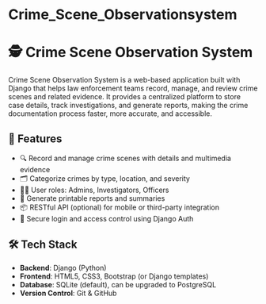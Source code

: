 # Crime_Scene_Observationsystem

# 🕵️ Crime Scene Observation System

Crime Scene Observation System is a web-based application built with Django that helps law enforcement teams record, manage, and review crime scenes and related evidence. It provides a centralized platform to store case details, track investigations, and generate reports, making the crime documentation process faster, more accurate, and accessible.

## 🚀 Features

- 🔍 Record and manage crime scenes with details and multimedia evidence
- 🗂️ Categorize crimes by type, location, and severity
- 🧑‍💼 User roles: Admins, Investigators, Officers
- 🧾 Generate printable reports and summaries
- 📦 RESTful API (optional) for mobile or third-party integration
- 🔐 Secure login and access control using Django Auth

## 🛠️ Tech Stack

- **Backend**: Django (Python)
- **Frontend**: HTML5, CSS3, Bootstrap (or Django templates)
- **Database**: SQLite (default), can be upgraded to PostgreSQL
- **Version Control**: Git & GitHub
